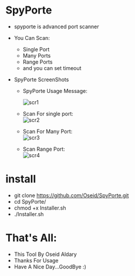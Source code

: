 # SpyPorte
  * spyporte is advanced port scanner
   - You Can Scan:
     * Single Port
     * Many Ports
     * Range Ports
     * and you can set timeout
   - SpyPorte ScreenShots
   
       * SpyPorte Usage Message:
             
            
            ![scr1](https://user-images.githubusercontent.com/29546157/40776757-461c0e8a-64bb-11e8-9ab1-06d4de1c8b58.png)
             
       * Scan For single port:      
             ![scr2](https://user-images.githubusercontent.com/29546157/40776792-5aafdce6-64bb-11e8-83fc-12dfb1411d26.png)
             
       * Scan For Many Port:      
             ![scr3](https://user-images.githubusercontent.com/29546157/40776801-5e7e7ae4-64bb-11e8-9fda-b6571d6fed0a.png)
             
       * Scan Range Port:      
             ![scr4](https://user-images.githubusercontent.com/29546157/40776811-628e0960-64bb-11e8-97bf-bbb10d238da3.png)


   
# install
* git clone https://github.com/Oseid/SpyPorte.git
* cd SpyPorte/
* chmod +x Installer.sh
* ./Installer.sh

# That's All:
   * This Tool By Oseid Aldary
   * Thanks For Usage
   * Have A Nice Day...GoodBye :)

